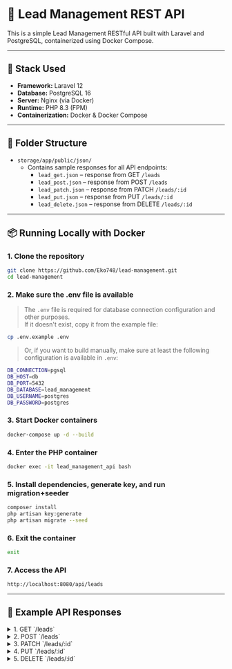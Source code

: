 # 🧩 Lead Management REST API

This is a simple Lead Management RESTful API built with Laravel and PostgreSQL, containerized using Docker Compose.

---

## 🚀 Stack Used

-   **Framework:** Laravel 12
-   **Database:** PostgreSQL 16
-   **Server:** Nginx (via Docker)
-   **Runtime:** PHP 8.3 (FPM)
-   **Containerization:** Docker & Docker Compose

---

## 📂 Folder Structure

-   `storage/app/public/json/`
    -   Contains sample responses for all API endpoints:
        -   `lead_get.json` – response from GET `/leads`
        -   `lead_post.json` – response from POST `/leads`
        -   `lead_patch.json` – response from PATCH `/leads/:id`
        -   `lead_put.json` – response from PUT `/leads/:id`
        -   `lead_delete.json` – response from DELETE `/leads/:id`

---

## 📦 Running Locally with Docker

### 1. Clone the repository

```bash
git clone https://github.com/Eko748/lead-management.git
cd lead-management
```

### 2. Make sure the .env file is available

> The `.env` file is required for database connection configuration and other purposes.  
> If it doesn't exist, copy it from the example file:

```bash
cp .env.example .env
```

> Or, if you want to build manually, make sure at least the following configuration is available in `.env`:

```bash
DB_CONNECTION=pgsql
DB_HOST=db
DB_PORT=5432
DB_DATABASE=lead_management
DB_USERNAME=postgres
DB_PASSWORD=postgres
```

### 3. Start Docker containers

```bash
docker-compose up -d --build
```

### 4. Enter the PHP container

```bash
docker exec -it lead_management_api bash
```

### 5. Install dependencies, generate key, and run migration+seeder

```bash
composer install
php artisan key:generate
php artisan migrate --seed
```

### 6. Exit the container

```bash
exit
```

### 7. Access the API

```bash
http://localhost:8080/api/leads
```

---

## 📘 Example API Responses

<details>
<summary>
1. GET `/leads`
</summary>

```json
{
    "code": 200,
    "status": "OK",
    "message": "Leads retrieved successfully",
    "data": [
        {
            "public_id": "4e5d8c32-3a8b-4bdf-9d20-1a3f3e6d1f01",
            "name": "Lead 1",
            "email": "lead1@mail.com",
            "phone": "081234567890",
            "status": "new",
            "created_at": "10-07-2025 08:04:43",
            "updated_at": "10-07-2025 08:04:43",
            "created_by": {
                "public_id": "48935be0-7a8a-4b6c-94d5-b3d3097b7300",
                "name": "Norberto Cassin MD"
            },
            "updated_by": {
                "public_id": "a3b78bdf-0644-4d51-930b-ad423687192a",
                "name": "Abdiel Mayer"
            }
        },
        {
            "public_id": "866f651c-6614-4043-b8e3-33532059784e",
            "name": "Selina Feil",
            "email": "kaitlin03@example.net",
            "phone": "08118913966",
            "status": "new",
            "created_at": "10-07-2025 08:04:43",
            "updated_at": "10-07-2025 08:04:43",
            "created_by": {
                "public_id": "6324e994-c668-4010-893a-a32dc13f0438",
                "name": "Dr. Shawn Moore Sr."
            },
            "updated_by": {
                "public_id": "a3b78bdf-0644-4d51-930b-ad423687192a",
                "name": "Abdiel Mayer"
            }
        },
        {
            "public_id": "2fbe5baa-a75f-4e20-be0d-3ef4a6a7d66f",
            "name": "Prof. Coleman Hilpert V",
            "email": "arlo.heathcote@example.com",
            "phone": "08787213306",
            "status": "qualified",
            "created_at": "10-07-2025 08:04:43",
            "updated_at": "10-07-2025 08:04:43",
            "created_by": {
                "public_id": "2f49145a-4a92-4b89-980f-f85fb45b0ec2",
                "name": "Dr. Dallin Friesen V"
            },
            "updated_by": {
                "public_id": "ecc0f629-a66f-4a47-ae7e-82891b791056",
                "name": "Johnpaul Corwin"
            }
        },
        {
            "public_id": "c98be900-6ad1-47a3-bade-3fa4d79d2402",
            "name": "Mr. Lee Hahn MD",
            "email": "morton65@example.net",
            "phone": "08498418728",
            "status": "qualified",
            "created_at": "10-07-2025 08:04:43",
            "updated_at": "10-07-2025 08:04:43",
            "created_by": {
                "public_id": "7f84e01b-bb3e-420a-aaf0-fbaa9b96bd52",
                "name": "Chadd Grady"
            },
            "updated_by": {
                "public_id": "a3b78bdf-0644-4d51-930b-ad423687192a",
                "name": "Abdiel Mayer"
            }
        },
        {
            "public_id": "728b2fbd-aa10-4e44-9672-8d0e9ed04a1c",
            "name": "Andreane Cremin I",
            "email": "braun.eleanore@example.com",
            "phone": "08334436340",
            "status": "converted",
            "created_at": "10-07-2025 08:04:43",
            "updated_at": "10-07-2025 08:04:43",
            "created_by": {
                "public_id": "67b6eb64-acf5-41df-ac55-b3535cedb350",
                "name": "Anderson Blanda"
            },
            "updated_by": {
                "public_id": "48935be0-7a8a-4b6c-94d5-b3d3097b7300",
                "name": "Norberto Cassin MD"
            }
        },
        {
            "public_id": "477cb068-7893-4e0d-b974-25423b14afd9",
            "name": "Kiarra Stracke",
            "email": "jpouros@example.net",
            "phone": "08921100373",
            "status": "rejected",
            "created_at": "10-07-2025 08:04:43",
            "updated_at": "10-07-2025 08:04:43",
            "created_by": {
                "public_id": "fe89ab1d-ecb1-4f8b-b0e4-74d16ccaa534",
                "name": "Caesar Wyman"
            },
            "updated_by": {
                "public_id": "dd00136a-9c68-492b-af6e-25e394c43811",
                "name": "Kennedy Koelpin"
            }
        },
        {
            "public_id": "6ad0a420-c096-448a-b387-6332bad88587",
            "name": "Jazmyn Kuhic Sr.",
            "email": "jharris@example.com",
            "phone": "08858358372",
            "status": "contacted",
            "created_at": "10-07-2025 08:04:43",
            "updated_at": "10-07-2025 08:04:43",
            "created_by": {
                "public_id": "bffd119f-2912-480c-83d0-0f0e20d06053",
                "name": "Tyrel Christiansen"
            },
            "updated_by": {
                "public_id": "48935be0-7a8a-4b6c-94d5-b3d3097b7300",
                "name": "Norberto Cassin MD"
            }
        },
        {
            "public_id": "12aceb7b-96dc-48fe-a995-029908fb685c",
            "name": "Eladio Trantow",
            "email": "omer.wiza@example.org",
            "phone": "08829104992",
            "status": "new",
            "created_at": "10-07-2025 08:04:43",
            "updated_at": "10-07-2025 08:04:43",
            "created_by": {
                "public_id": "4cc7fba6-07b0-434d-b2b3-42deae68cd12",
                "name": "Darby Jacobson MD"
            },
            "updated_by": {
                "public_id": "4cc7fba6-07b0-434d-b2b3-42deae68cd12",
                "name": "Darby Jacobson MD"
            }
        },
        {
            "public_id": "da24303f-285e-40f4-b727-6ef3edcb8cbd",
            "name": "Montana Johnson",
            "email": "sauer.adriel@example.com",
            "phone": "08912310443",
            "status": "contacted",
            "created_at": "10-07-2025 08:04:43",
            "updated_at": "10-07-2025 08:04:43",
            "created_by": {
                "public_id": "d3b48148-92be-4530-a91e-32ecbcfd7f2d",
                "name": "Kennith Shields"
            },
            "updated_by": {
                "public_id": "b45b44d7-18a4-4ad2-846f-08714e714e68",
                "name": "Gregoria Kautzer IV"
            }
        },
        {
            "public_id": "c9a26777-a95f-439f-af2f-a9733420e0f6",
            "name": "Karley Klocko",
            "email": "trisha.yost@example.com",
            "phone": "08693875721",
            "status": "converted",
            "created_at": "10-07-2025 08:04:43",
            "updated_at": "10-07-2025 08:04:43",
            "created_by": {
                "public_id": "7f6a085f-e3b4-48b1-a1e5-004bfd8ecf6c",
                "name": "Lavada Wisozk PhD"
            },
            "updated_by": {
                "public_id": "a3b78bdf-0644-4d51-930b-ad423687192a",
                "name": "Abdiel Mayer"
            }
        }
    ],
    "pagination": {
        "total": 76,
        "limit": 10,
        "current_page": 1,
        "total_pages": 8
    }
}
```

</details>

<details>
<summary>
2. POST `/leads`
</summary>

```json
{
    "code": 201,
    "status": "Created",
    "message": "Lead created",
    "data": {
        "name": "Lead 2",
        "email": "lead1@mail.com",
        "phone": "+6288121921933",
        "status": "new",
        "public_id": "e4f1b61d-7066-4747-a1e6-a16d23719e95",
        "updated_at": "10-07-2025 15:53:55",
        "created_at": "10-07-2025 15:53:55"
    }
}
```

</details>

<details>
<summary>
3. PATCH `/leads/:id`
</summary>

```json
{
    "code": 200,
    "status": "OK",
    "message": "Lead updated",
    "data": {
        "public_id": "4e5d8c32-3a8b-4bdf-9d20-1a3f3e6d1f01",
        "name": "Lead 1AB",
        "email": "lead1a@mail.com",
        "phone": "088012912121",
        "status": "contacted",
        "created_at": "10-07-2025 15:04:43",
        "updated_at": "10-07-2025 15:47:33"
    }
}
```

</details>

<details>
<summary>
4. PUT `/leads/:id`
</summary>

```json
{
    "code": 200,
    "status": "OK",
    "message": "Lead updated",
    "data": {
        "public_id": "4e5d8c32-3a8b-4bdf-9d20-1a3f3e6d1f01",
        "name": "Lead 1A",
        "email": "lead1a@mail.com",
        "phone": "088012912121",
        "status": "contacted",
        "created_at": "10-07-2025 15:04:43",
        "updated_at": "10-07-2025 15:29:41"
    }
}
```

</details>

<details>
<summary>
5. DELETE `/leads/:id`
</summary>

```json
{
    "code": 200,
    "status": "OK",
    "message": "Lead deleted"
}
```

</details>
